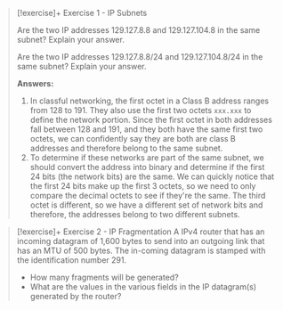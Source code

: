 
> [!exercise]+ Exercise 1 - IP Subnets
> 
> Are the two IP addresses 129.127.8.8 and 129.127.104.8 in the same subnet? Explain your answer.
> 
> Are the two IP addresses 129.127.8.8/24 and 129.127.104.8/24 in the same subnet? Explain your answer.
> 
> **Answers:**
> 1. In classful networking, the first octet in a Class B address ranges from 128 to 191. They also use the first two octets `xxx.xxx` to define the network portion. Since the first octet in both addresses fall between 128 and 191, and they both have the same first two octets, we can confidently say they are both are class B addresses and therefore belong to the same subnet. 
> 2. To determine if these networks are part of the same subnet, we should convert the address into binary and determine if the first 24 bits (the network bits) are the same. We can quickly notice that the first 24 bits make up the first 3 octets, so we need to only compare the decimal octets to see if they're the same. The third octet is different, so we have a different set of network bits and therefore, the addresses belong to two different subnets.


> [!exercise]+ Exercise 2 - IP Fragmentation
> A IPv4 router that has an incoming datagram of 1,600 bytes to send into an outgoing link that has an MTU of 500 bytes. The in-coming datagram is stamped with the identification number 291. 
> - How many fragments will be generated?
> - What are the values in the various fields in the IP datagram(s) generated by the router?

